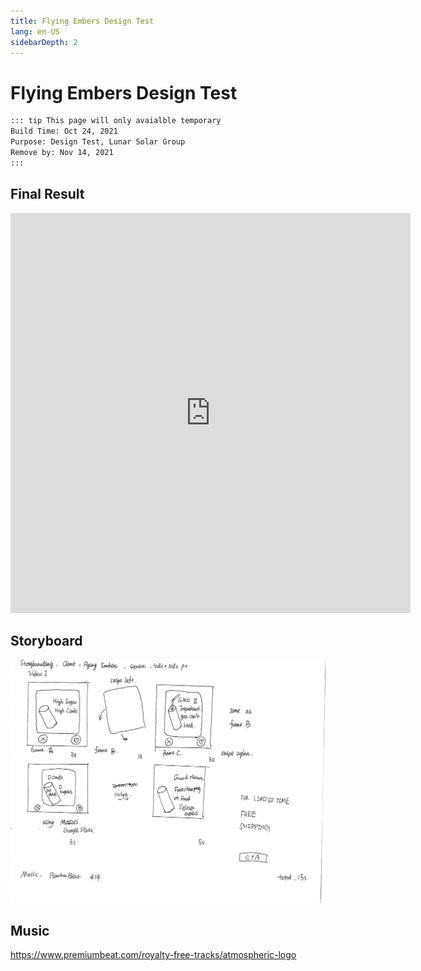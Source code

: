 ```yaml
---
title: Flying Embers Design Test
lang: en-US
sidebarDepth: 2
---
```


# Flying Embers Design Test

```md
::: tip This page will only avaialble temporary
Build Time: Oct 24, 2021
Purpose: Design Test, Lunar Solar Group
Remove by: Nov 14, 2021
:::
```

## Final Result

<iframe src="https://player.vimeo.com/video/638474942?h=2e29ca41aa" width="640" height="640" frameborder="0" allow="autoplay; fullscreen; picture-in-picture" allowfullscreen></iframe>

## Storyboard

![](https://raw.githubusercontent.com/irwinchyi/imgbed/master/img/Storyboard%202.jpeg)

## Music

https://www.premiumbeat.com/royalty-free-tracks/atmospheric-logo
